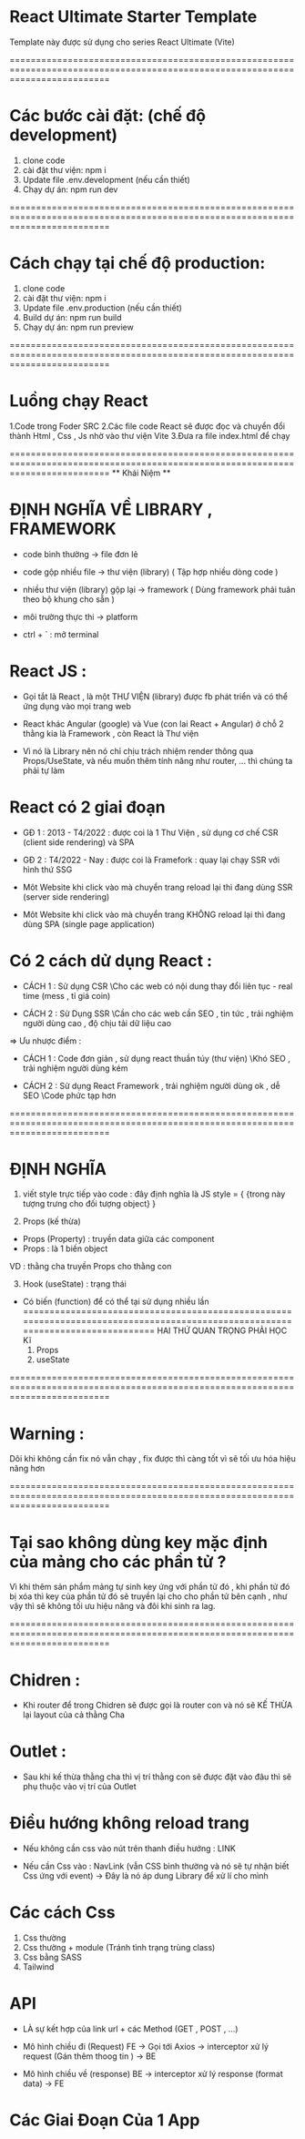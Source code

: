 # React Ultimate Starter Template

Template này được sử dụng cho series React Ultimate (Vite)

===============================================================================================================================
# Các bước cài đặt: (chế độ development)

1. clone code
2. cài đặt thư viện: npm i
3. Update file .env.development (nếu cần thiết)
4. Chạy dự án: npm run dev

===============================================================================================================================
# Cách chạy tại chế độ production:

1. clone code
2. cài đặt thư viện: npm i
3. Update file .env.production (nếu cần thiết)
4. Build dự án: npm run build
5. Chạy dự án: npm run preview

===============================================================================================================================
# Luồng chạy React

1.Code trong Foder SRC
2.Các file code React sẽ được đọc và chuyển đổi thành Html , Css , Js nhờ vào thư viện Vite
3.Đưa ra file index.html để chạy

===============================================================================================================================
                                        ** Khái Niệm **
# ĐỊNH NGHĨA VỀ LIBRARY , FRAMEWORK
- code bình thường -> file đơn lẻ

- code gộp nhiều file -> thư viện (library)    ( Tập hợp nhiều dòng code )

- nhiều thư viện (library) gộp lại -> framework          ( Dùng framework phải tuân theo bộ khung cho sẵn )

- môi trường thực thi -> platform

- ctrl + ` : mở terminal
# React JS : 
- Gọi tắt là React , là một THƯ VIỆN (library) được fb phát triển và có thể ứng dụng vào mọi trang web

- React khác Angular (google) và Vue (con lai React + Angular) ở chỗ 2 thằng kia là Framework , còn React là Thư viện

- Vì nó là Library nên nó chỉ chịu trách nhiệm render thông qua Props/UseState, và nếu muốn thêm tính năng như router, ... thì chúng ta phải tự làm 
# React có 2 giai đoạn 
  + GĐ 1 : 2013 - T4/2022 : được coi là 1 Thư Viện , sử dụng cơ chế CSR (client side rendering) và SPA

  + GĐ 2 : T4/2022 - Nay : được coi là Framefork : quay lại chạy SSR với hình thứ SSG
 

- Môt Website khi click vào mà chuyển trang reload lại thì đang dùng SSR (server side rendering)

- Môt Website khi click vào mà chuyển trang KHÔNG reload lại thì đang dùng SPA (single page application)
# Có 2 cách dử dụng React :
 + CÁCH 1 : Sử dụng CSR 
   \Cho các web có nội dung thay đổi liên tục - real time (mess , tỉ giá coin)
 
 + CÁCH 2 : Sử Dụng SSR
  \Cần cho các web cần SEO , tin tức , trải nghiệm người dùng cao , độ chịu tải dữ liệu cao

=> Ưu nhược điểm : 
 + CÁCH 1 : Code đơn giản , sử dụng react thuần túy (thư viện)
     \Khó SEO , trải nghiệm người dùng kém

 + CÁCH 2 : Sử dụng React Framework , trải nghiệm người dùng ok , dễ SEO
     \Code phức tạp hơn

===============================================================================================================================
# ĐỊNH NGHĨA

1. viết style trực tiếp vào code :
           đây định nghĩa là JS
   style = { {trong này tượng trưng cho đối tượng object} }

2. Props (kế thừa)
- Props (Property) : truyền data giữa các component
- Props : là 1 biến object

VD : thằng cha truyền Props cho thằng con

3. Hook (useState) : trạng thái 
- Có biến (function) để có thể tại sử dụng nhiều lần 
===============================================================================================================================
HAI THỨ QUAN TRỌNG PHẢI HỌC Kĩ
  1. Props
  2. useState

===============================================================================================================================
# Warning : 
Dôi khi không cần fix nó vẫn chạy , fix được thì càng tốt vì sẽ tối ưu hóa hiệu năng hơn

===============================================================================================================================
# Tại sao không dùng key mặc định của mảng cho các phần tử ? 
Vì khi thêm sản phẩm mảng tự sinh key ứng với phần tử đó , khi phần tử đó bị xóa thì key của phần tử đó sẽ truyền lại cho cho phần tử bên cạnh , như vậy thì sẽ không tối ưu hiệu năng và đôi khi sinh ra lag.

===============================================================================================================================
# Chidren : 
 - Khi router để trong Chidren sẽ được gọi là router con và nó sẽ KẾ THỪA lại layout của cả thằng Cha
# Outlet : 
 - Sau khi kế thừa thằng cha thì vị trí thằng con sẽ được đặt vào đâu thì sẽ phụ thuộc vào vị trí của Outlet
# Điều hướng không reload trang
- Nếu không cần css vào nút trên thanh điều hướng : LINK

- Nếu cần Css vào : NavLink (vẫn CSS bình thường và nó sẽ tự nhận biết Css ứng với event) -> Đây là nó áp dung Library để xử lí cho mình 
# Các cách Css
1. Css thường
2. Css thường + module (Tránh tình trạng trùng class)
3. Css bằng SASS
4. Tailwind
# API
- LÀ sự kết hợp của link url + các Method (GET , POST , ...)

* Mô hình chiều đi (Request)
FE -> Gọi tới Axios -> interceptor xử lý request (Gán thêm thoog tin ) -> BE

* Mô hình chiều về (response)
BE -> interceptor xử lý response (format data) -> FE
# Các Giai Đoạn Của 1 App 